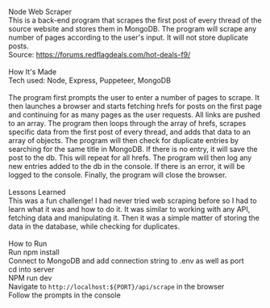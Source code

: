 Node Web Scraper <br />
This is a back-end program that scrapes the first post of every thread of the source website and stores them in MongoDB.
The program will scrape any number of pages according to the user's input. It will not store duplicate posts.<br />
Source: https://forums.redflagdeals.com/hot-deals-f9/
<br /><br />
How It's Made<br />
Tech used: Node, Express, Puppeteer, MongoDB
<br /><br />
The program first prompts the user to enter a number of pages to scrape. It then launches a browser and starts fetching hrefs for posts on the first page and continuing for as many pages as the user requests. 
All links are pushed to an array. The program then loops through the array of hrefs, scrapes specific data from the first post of every thread, and adds that data to an array of objects. 
The program will then check for duplicate entries by searching for the same title in MongoDB. If there is no entry, it will save the post to the db. This will repeat for all hrefs. 
The program will then log any new entries added to the db in the console. If there is an error, it will be logged to the console. Finally, the program will close the browser.
<br /><br />
Lessons Learned<br />
This was a fun challenge! I had never tried web scraping before so I had to learn what it was and how to do it. It was similar to working with any API, fetching data and manipulating it. Then it was a simple matter of 
storing the data in the database, while checking for duplicates. 
<br /><br />
How to Run<br />
Run npm install<br />
Connect to MongoDB and add connection string to .env as well as port<br />
cd into server<br />
NPM run dev<br />
Navigate to `http://localhost:${PORT}/api/scrape` in the browser<br />
Follow the prompts in the console
